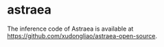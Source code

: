 # astraea
The inference code of Astraea is available at https://github.com/xudongliao/astraea-open-source. 
